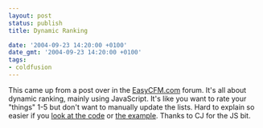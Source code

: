 ```yaml
---
layout: post
status: publish
title: Dynamic Ranking

date: '2004-09-23 14:20:00 +0100'
date_gmt: '2004-09-23 14:20:00 +0100'
tags:
- coldfusion
---
```

This came up from a post over in the <a href="http://www.easycfm.com/forums/viewmessages.cfm?Forum=10&Topic=3539" target="_blank">EasyCFM.com</a> forum. It's all
about dynamic ranking, mainly using JavaScript. It's like you want to rate your "things" 1-5 but don't want to manually update the lists.
Hard to explain so easier if you <a href="##" onclick="launchCodeView('/coldfusion/code/ranking.cfm');">look at the code</a> or <a href="/coldfusion/code/ranking.cfm">the example</a>. Thanks to CJ for the JS bit.
